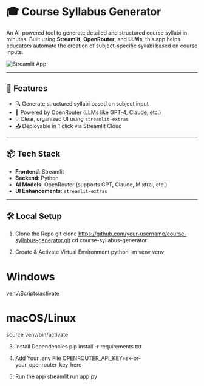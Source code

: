 # 🎓 Course Syllabus Generator

An AI-powered tool to generate detailed and structured course syllabi in minutes. Built using **Streamlit**, **OpenRouter**, and **LLMs**, this app helps educators automate the creation of subject-specific syllabi based on course inputs.

![Streamlit App ](https://course-syllabus-generator-4zy84q3degmpah6dwiqrgv.streamlit.app/#step-by-step-guide)

---

## 🚀 Features

- 🔍 Generate structured syllabi based on subject input
- 🧠 Powered by OpenRouter (LLMs like GPT-4, Claude, etc.)
- 💡 Clear, organized UI using `streamlit-extras`
- 📤 Deployable in 1 click via Streamlit Cloud

---

## 📦 Tech Stack

- **Frontend**: Streamlit
- **Backend**: Python
- **AI Models**: OpenRouter (supports GPT, Claude, Mixtral, etc.)
- **UI Enhancements**: `streamlit-extras`

---

## 🛠️ Local Setup


1. Clone the Repo
git clone https://github.com/your-username/course-syllabus-generator.git
cd course-syllabus-generator


2. Create & Activate Virtual Environment
python -m venv venv
# Windows
venv\Scripts\activate
# macOS/Linux
source venv/bin/activate

3. Install Dependencies
pip install -r requirements.txt

4. Add Your .env File
OPENROUTER_API_KEY=sk-or-your_openrouter_key_here

5. Run the app
streamlit run app.py
